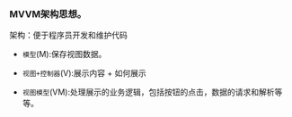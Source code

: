### MVVM架构思想。
架构：便于程序员开发和维护代码

*	`模型`(M):保存视图数据。

*	`视图+控制器`(V):展示内容 + 如何展示

*	`视图模型`(VM):处理展示的业务逻辑，包括按钮的点击，数据的请求和解析等等。
